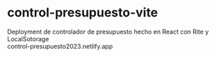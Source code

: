 # control-presupuesto-vite
Deployment de controlador de presupuesto hecho en React con Rite y LocalSotorage                
control-presupuesto2023.netlify.app
